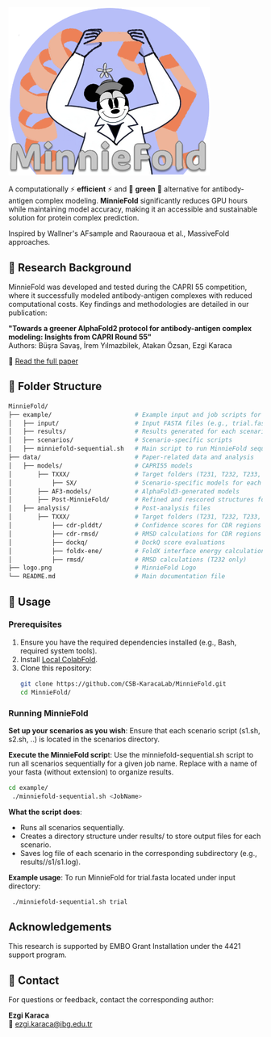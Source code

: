 
<img src="logo.png" alt="MinnieFold Logo" width="400"/>

A computationally ⚡ **efficient** ⚡ and 🌱 **green** 🌱 alternative for antibody-antigen complex modeling.
**MinnieFold** significantly reduces GPU hours while maintaining model accuracy, making it an accessible and sustainable solution for protein complex prediction.

Inspired by Wallner's AFsample and Raouraoua et al., MassiveFold approaches.

## 🔬 Research Background

MinnieFold was developed and tested during the CAPRI 55 competition, where it successfully modeled antibody-antigen complexes with reduced computational costs. Key findings and methodologies are detailed in our publication:

**"Towards a greener AlphaFold2 protocol for antibody-antigen complex modeling: Insights from CAPRI Round 55"**  
Authors: Büşra Savaş, İrem Yılmazbilek, Atakan Özsan, Ezgi Karaca

📄 [Read the full paper](https://www.biorxiv.org/content/10.1101/2024.10.07.616947v1.abstract)  

## 📂 Folder Structure
```bash
MinnieFold/
├── example/                       # Example input and job scripts for MinnieFold
│   ├── input/                     # Input FASTA files (e.g., trial.fasta)
│   ├── results/                   # Results generated for each scenario
│   ├── scenarios/                 # Scenario-specific scripts
│   ├── minniefold-sequential.sh   # Main script to run MinnieFold sequentially
├── data/                          # Paper-related data and analysis
│   ├── models/                    # CAPRI55 models
│       ├── TXXX/                  # Target folders (T231, T232, T233, T234)
│           ├── SX/                # Scenario-specific models for each target
│       ├── AF3-models/            # AlphaFold3-generated models
│       ├── Post-MinnieFold/       # Refined and rescored structures for T231 and T233
│   ├── analysis/                  # Post-analysis files 
│       ├── TXXX/                  # Target folders (T231, T232, T233, T234)
│           ├── cdr-plddt/         # Confidence scores for CDR regions (T231 only)
│           ├── cdr-rmsd/          # RMSD calculations for CDR regions
│           ├── dockq/             # DockQ score evaluations
│           ├── foldx-ene/         # FoldX interface energy calculations
│           ├── rmsd/              # RMSD calculations (T232 only)
├── logo.png                       # MinnieFold Logo
└── README.md                      # Main documentation file
```

## 🚀 Usage

### Prerequisites
1. Ensure you have the required dependencies installed (e.g., Bash, required system tools).
2. Install [Local ColabFold](https://github.com/YoshitakaMo/localcolabfold).
3. Clone this repository:
   ```bash
   git clone https://github.com/CSB-KaracaLab/MinnieFold.git
   cd MinnieFold/
    ```

### Running MinnieFold
**Set up your scenarios as you wish**: Ensure that each scenario script (s1.sh, s2.sh, ..) is located in the scenarios directory.

**Execute the MinnieFold scrip**t: Use the minniefold-sequential.sh script to run all scenarios sequentially for a given job name. Replace <JobName> with a name of your fasta (without extension) to organize results.
```bash
cd example/
 ./minniefold-sequential.sh <JobName>
```
**What the script does**: 
- Runs all scenarios sequentially.
- Creates a directory structure under results/ to store output files for each scenario.
- Saves log file of each scenario in the corresponding subdirectory (e.g., results/<JobName>/s1/s1.log).

**Example usage**: To run MinnieFold for trial.fasta located under input directory:
```bash
 ./minniefold-sequential.sh trial
```

## Acknowledgements

This research is supported by EMBO Grant Installation under the 4421 support program.

## 📧 Contact

For questions or feedback, contact the corresponding author:

**Ezgi Karaca**  
📩 [ezgi.karaca@ibg.edu.tr](mailto:ezgi.karaca@ibg.edu.tr)


